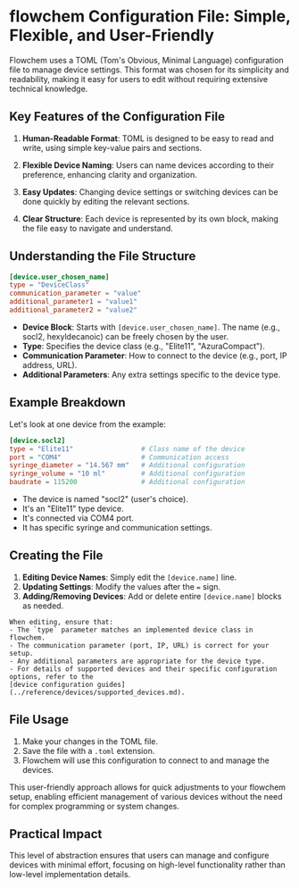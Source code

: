 # flowchem Configuration File: Simple, Flexible, and User-Friendly

Flowchem uses a TOML (Tom's Obvious, Minimal Language) configuration file to manage device settings. This format was 
chosen for its simplicity and readability, making it easy for users to edit without requiring extensive technical 
knowledge.

## Key Features of the Configuration File

1. **Human-Readable Format**: TOML is designed to be easy to read and write, using simple key-value pairs and sections.

2. **Flexible Device Naming**: Users can name devices according to their preference, enhancing clarity and organization.

3. **Easy Updates**: Changing device settings or switching devices can be done quickly by editing the relevant sections.

4. **Clear Structure**: Each device is represented by its own block, making the file easy to navigate and understand.

## Understanding the File Structure

```toml
[device.user_chosen_name]
type = "DeviceClass"
communication_parameter = "value"
additional_parameter1 = "value1"
additional_parameter2 = "value2"
```

- **Device Block**: Starts with `[device.user_chosen_name]`. The name (e.g., socl2, hexyldecanoic) can be freely chosen by the user.
- **Type**: Specifies the device class (e.g., "Elite11", "AzuraCompact").
- **Communication Parameter**: How to connect to the device (e.g., port, IP address, URL).
- **Additional Parameters**: Any extra settings specific to the device type.

## Example Breakdown

Let's look at one device from the example:

```toml
[device.socl2]
type = "Elite11"                 # Class name of the device
port = "COM4"                    # Communication access
syringe_diameter = "14.567 mm"   # Additional configuration
syringe_volume = "10 ml"         # Additional configuration
baudrate = 115200                # Additional configuration
```

- The device is named "socl2" (user's choice).
- It's an "Elite11" type device.
- It's connected via COM4 port.
- It has specific syringe and communication settings.

## Creating the File

1. **Editing Device Names**: Simply edit the `[device.name]` line.
2. **Updating Settings**: Modify the values after the `=` sign.
3. **Adding/Removing Devices**: Add or delete entire `[device.name]` blocks as needed.

```{important}
When editing, ensure that:
- The `type` parameter matches an implemented device class in flowchem.
- The communication parameter (port, IP, URL) is correct for your setup.
- Any additional parameters are appropriate for the device type.
- For details of supported devices and their specific configuration options, refer to the 
[device configuration guides](../reference/devices/supported_devices.md).
```

## File Usage

1. Make your changes in the TOML file.
2. Save the file with a `.toml` extension.
3. Flowchem will use this configuration to connect to and manage the devices.

This user-friendly approach allows for quick adjustments to your flowchem setup, enabling efficient management of 
various devices without the need for complex programming or system changes.

## Practical Impact

This level of abstraction ensures that users can manage and configure devices with minimal effort, focusing on 
high-level functionality rather than low-level implementation details.


